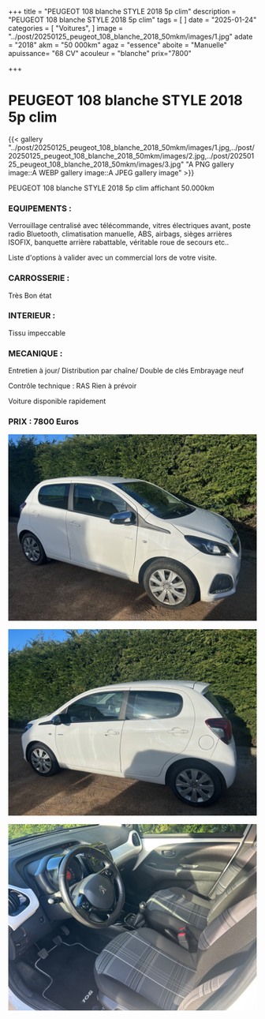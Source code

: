 +++
title = "PEUGEOT 108 blanche STYLE 2018 5p clim"
description = "PEUGEOT 108 blanche STYLE 2018 5p clim"
tags = [
]
date = "2025-01-24"
categories = [
    "Voitures",
]
image = "../post/20250125_peugeot_108_blanche_2018_50mkm/images/1.jpg"
adate = "2018"
akm = "50 000km"
agaz = "essence"
aboite = "Manuelle"
apuissance= "68 CV"
acouleur = "blanche"
prix="7800"

+++

# PEUGEOT 108 blanche STYLE 2018 5p clim

{{< gallery "../post/20250125_peugeot_108_blanche_2018_50mkm/images/1.jpg,../post/20250125_peugeot_108_blanche_2018_50mkm/images/2.jpg,../post/20250125_peugeot_108_blanche_2018_50mkm/images/3.jpg" "A PNG gallery image::A WEBP gallery image::A JPEG gallery image" >}}


PEUGEOT 108 blanche STYLE 2018 5p clim affichant 50.000km

### EQUIPEMENTS :
Verrouillage centralisé avec télécommande, vitres électriques avant, poste radio  Bluetooth, climatisation manuelle, ABS, airbags, sièges arrières ISOFIX, banquette arrière rabattable, véritable roue de secours etc..


Liste d'options à valider avec un commercial lors de votre visite.


### CARROSSERIE :
Très Bon état 


### INTERIEUR :
Tissu impeccable

### MECANIQUE :
Entretien à jour/
Distribution par chaîne/
Double de clés
Embrayage neuf


Contrôle technique : RAS
Rien à prévoir


Voiture disponible rapidement


### PRIX : 7800 Euros


<!-- more -->


![](images/1.jpg)

![](images/2.jpg)

![](images/3.jpg)


